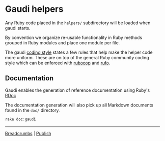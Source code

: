 # Gaudi helpers

Any Ruby code placed in the `helpers/` subdirectory will be loaded when gaudi starts.

By convention we organize re-usable functionality in Ruby methods grouped in Ruby modules and place one module per file.

The gaudi [coding style](https://github.com/damphyr/gaudi/blob/main/doc/STYLE.md) states a few rules that help make the helper code more uniform. These are on top of the general Ruby community coding style which can be enforced with [rubocop](https://rubocop.org/) and [rufo](https://github.com/ruby-formatter/rufo).

## Documentation

Gaudi enables the generation of reference documentation using Ruby's [RDoc](https://ruby.github.io/rdoc/)

The documentation generation will also pick up all Markdown documents found in the `doc/` directory.

```sh
rake doc:gaudi
```

----
[Breadcrumbs](04.md) | [Publish](06.md)
